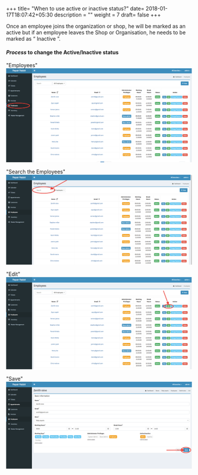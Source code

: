 +++
title= "When to use active or inactive status?"
date= 2018-01-17T18:07:42+05:30
description = ""
weight = 7
draft= false
+++



Once an employee joins the organization or shop, he will be marked as an active but if an employee leaves the Shop or Organisation, he needs to be marked as “ Inactive ”.


#### *Process* to change the Active/Inactive status 


"Employees"
![When to use active or inactive status?](/images/employees/how_to_assign_active_inactive_status/go_to_employees.png) 

"Search the Employees"
![When to use active or inactive status?](/images/employees/how_to_assign_active_inactive_status/search_the_employee.png) 

"Edit"
![When to use active or inactive status?](/images/employees/how_to_assign_active_inactive_status/click_edit.png) 

"Save"
![When to use active or inactive status?](/images/employees/how_to_assign_active_inactive_status/now_save.png) 



